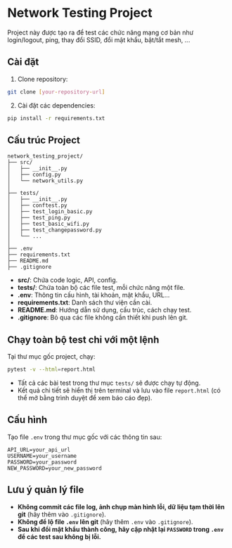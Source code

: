 # Network Testing Project

Project này được tạo ra để test các chức năng mạng cơ bản như login/logout, ping, thay đổi SSID, đổi mật khẩu, bật/tắt mesh, ...

## Cài đặt

1. Clone repository:
```bash
git clone [your-repository-url]
```

2. Cài đặt các dependencies:
```bash
pip install -r requirements.txt
```

## Cấu trúc Project

```
network_testing_project/
├── src/
│   ├── __init__.py
│   ├── config.py
│   └── network_utils.py
│
├── tests/
│   ├── __init__.py
│   ├── conftest.py
│   ├── test_login_basic.py
│   ├── test_ping.py
│   ├── test_basic_wifi.py
│   ├── test_changepassword.py
│   └── ...
│
├── .env
├── requirements.txt
├── README.md
├── .gitignore
```

- **src/**: Chứa code logic, API, config.
- **tests/**: Chứa toàn bộ các file test, mỗi chức năng một file.
- **.env**: Thông tin cấu hình, tài khoản, mật khẩu, URL...
- **requirements.txt**: Danh sách thư viện cần cài.
- **README.md**: Hướng dẫn sử dụng, cấu trúc, cách chạy test.
- **.gitignore**: Bỏ qua các file không cần thiết khi push lên git.

## Chạy toàn bộ test chỉ với một lệnh

Tại thư mục gốc project, chạy:
```bash
pytest -v --html=report.html
```
- Tất cả các bài test trong thư mục `tests/` sẽ được chạy tự động.
- Kết quả chi tiết sẽ hiển thị trên terminal và lưu vào file `report.html` (có thể mở bằng trình duyệt để xem báo cáo đẹp).

## Cấu hình

Tạo file `.env` trong thư mục gốc với các thông tin sau:
```
API_URL=your_api_url
USERNAME=your_username
PASSWORD=your_password
NEW_PASSWORD=your_new_password
```

## Lưu ý quản lý file
- **Không commit các file log, ảnh chụp màn hình lỗi, dữ liệu tạm thời lên git** (hãy thêm vào `.gitignore`).
- **Không để lộ file `.env` lên git** (hãy thêm `.env` vào `.gitignore`).
- **Sau khi đổi mật khẩu thành công, hãy cập nhật lại `PASSWORD` trong `.env` để các test sau không bị lỗi.** 